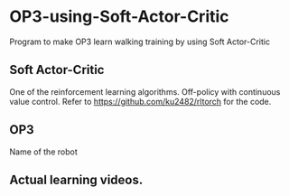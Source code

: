 # OP3-using-Soft-Actor-Critic
Program to make OP3 learn walking training by using Soft Actor-Critic


## Soft Actor-Critic
One of the reinforcement learning algorithms. Off-policy with continuous value control.
Refer to https://github.com/ku2482/rltorch for the code.

## OP3
Name of the robot

## Actual learning videos.

